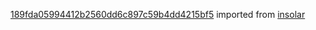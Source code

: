 [189fda05994412b2560dd6c897c59b4dd4215bf5](https://github.com/insolar/insolar/commit/189fda05994412b2560dd6c897c59b4dd4215bf5) imported from [insolar](https://github.com/insolar/insolar)
